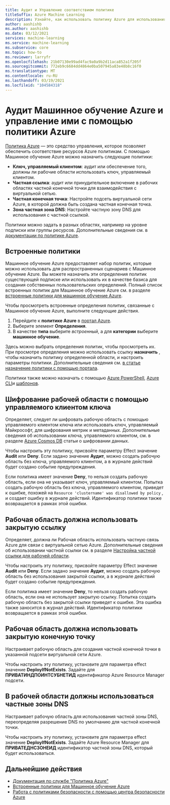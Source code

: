 ```yaml
---
title: Аудит и Управление соответствием политике
titleSuffix: Azure Machine Learning
description: Узнайте, как использовать политику Azure для использования встроенных политик Машинное обучение Azure, чтобы убедиться, что рабочие области соответствуют вашим требованиям.
author: aashishb
ms.author: aashishb
ms.date: 03/12/2021
services: machine-learning
ms.service: machine-learning
ms.subservice: core
ms.topic: how-to
ms.reviewer: larryfr
ms.openlocfilehash: 21b07130e99ad4fac9a0a9b2d11aca852a1f205f
ms.sourcegitcommit: 772eb9c6684dd4864e0ba507945a83e48b8c16f0
ms.translationtype: MT
ms.contentlocale: ru-RU
ms.lasthandoff: 03/19/2021
ms.locfileid: "104584318"
---
```

# <a name="audit-and-manage-azure-machine-learning-using-azure-policy"></a>Аудит Машинное обучение Azure и управление ими с помощью политики Azure

[Политика Azure](../governance/policy/index.yml) — это средство управления, которое позволяет обеспечить соответствие ресурсов Azure политикам. С помощью Машинное обучение Azure можно назначить следующие политики:

* **Ключ, управляемый клиентом**: аудит или обеспечение того, должны ли рабочие области использовать ключ, управляемый клиентом.
* **Частная ссылка**: аудит или принудительное включение в рабочих областях частной конечной точки для взаимодействия с виртуальной сетью.
* **Частная конечная точка**: Настройте подсеть виртуальной сети Azure, в которой должна быть создана частная конечная точка.
* **Зона частная зона DNS**: Настройте частную зону DNS для использования с частной ссылкой.

Политики можно задать в разных областях, например на уровне подписки или группы ресурсов. Дополнительные сведения см. в [документации по политике Azure](../governance/policy/overview.md).

## <a name="built-in-policies"></a>Встроенные политики

Машинное обучение Azure предоставляет набор политик, которые можно использовать для распространенных сценариев с Машинное обучение Azure. Вы можете назначить эти определения политик существующей подписке или использовать их в качестве базиса для создания собственных пользовательских определений. Полный список встроенных политик для Машинное обучение Azure см. в разделе [встроенные политики для машинное обучение Azure](../governance/policy/samples/built-in-policies.md#machine-learning).

Чтобы просмотреть встроенные определения политик, связанные с Машинное обучение Azure, выполните следующие действия.

1. Перейдите к __политике Azure__ в [портал Azure](https://portal.azure.com).
1. Выберите элемент __Определения__.
1. В качестве __типа__ выберите _встроенный_, а для __категории__ выберите __машинное обучение__.

Здесь можно выбрать определения политик, чтобы просмотреть их. При просмотре определения можно использовать ссылку __назначить__ , чтобы назначить политику определенной области, и настроить параметры политики. Дополнительные сведения см. [в статье назначение политики с помощью портала](../governance/policy/assign-policy-portal.md).

Политики также можно назначать с помощью [Azure PowerShell](../governance/policy/assign-policy-powershell.md), [Azure CLI](../governance/policy/assign-policy-azurecli.md)и [шаблонов](../governance/policy/assign-policy-template.md).

## <a name="workspace-encryption-with-customer-managed-key"></a>Шифрование рабочей области с помощью управляемого клиентом ключа

Определяет, следует ли шифровать рабочую область с помощью управляемого клиентом ключа или использовать ключ, управляемый Майкрософт, для шифрования метрик и метаданных. Дополнительные сведения об использовании ключа, управляемого клиентом, см. в разделе [Azure Cosmos DB](concept-data-encryption.md#azure-cosmos-db) статьи о шифровании данных.

Чтобы настроить эту политику, присвойте параметру Effect значение __Audit__ или __Deny__. Если задано значение __Аудит__, можно создать рабочую область без ключа, управляемого клиентом, а в журнале действий будет создано событие предупреждения.

Если политика имеет значение __Deny__, то нельзя создать рабочую область, если она не указывает ключ, управляемый клиентом. Попытка создать рабочую область без ключа, управляемого клиентом, приведет к ошибке, похожей на `Resource 'clustername' was disallowed by policy` , и создает ошибку в журнале действий. Идентификатор политики также возвращается в рамках этой ошибки.

## <a name="workspace-should-use-private-link"></a>Рабочая область должна использовать закрытую ссылку

Определяет, должна ли Рабочая область использовать частную связь Azure для связи с виртуальной сетью Azure. Дополнительные сведения об использовании частной ссылки см. в разделе [Настройка частной ссылки для рабочей области](how-to-configure-private-link.md).

Чтобы настроить эту политику, присвойте параметру Effect значение __Audit__ или __Deny__. Если задано значение __Аудит__, можно создать рабочую область без использования закрытой ссылки, а в журнале действий будет создано событие предупреждения.

Если политика имеет значение __Deny__, то нельзя создать рабочую область, если она не использует закрытую ссылку. Попытка создать рабочую область без закрытой ссылки приведет к ошибке. Эта ошибка также заносится в журнал действий. Идентификатор политики возвращается в рамках этой ошибки.

## <a name="workspace-should-use-private-endpoint"></a>Рабочая область должна использовать закрытую конечную точку

Настраивает рабочую область для создания частной конечной точки в указанной подсети виртуальной сети Azure.

Чтобы настроить эту политику, установите для параметра effect значение __DeployIfNotExists__. Задайте для __ПРИВАТИНДПОИНТСУБНЕТИД__ идентификатор Azure Resource Manager подсети.
## <a name="workspace-should-use-private-dns-zones"></a>В рабочей области должны использоваться частные зоны DNS

Настраивает рабочую область для использования частной зоны DNS, переопределяя разрешение DNS по умолчанию для частной конечной точки.

Чтобы настроить эту политику, установите для параметра effect значение __DeployIfNotExists__. Задайте Azure Resource Manager для __ПРИВАТЕДНСЗОНЕИД__ идентификатор частной зоны DNS, который будет использоваться. 

## <a name="next-steps"></a>Дальнейшие действия

* [Документация по службе "Политика Azure"](../governance/policy/overview.md)
* [Встроенные политики для Машинное обучение Azure](policy-reference.md)
* [Работа с политиками безопасности с помощью центра безопасности Azure](../security-center/tutorial-security-policy.md)